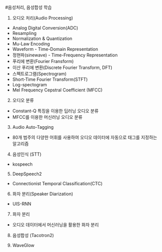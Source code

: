 #음성처리, 음성합성 학습
1. 오디오 처리(Audio Processing)
- Analog Digital Conversion(ADC)
- Resampling
- Normalization & Quantization
- Mu-Law Encoding
- Waveform - Time-Domain Representation
- 정현파(sinewave) - Time-Frequency Representation
- 푸리에 변환(Fourier Fransform)
- 이산 푸리에 변환(Discrete Fourier Transform, DFT)
- 스펙트로그램(Spectrogram)
- Short-Time Fourier Transform(STFT)
- Log-spectogram
- Mel Frequency Cepstral Coefficient (MFCC)

2. 오디오 분류
- Constant-Q 특징을 이용한 딥러닝 오디오 분류
- MFCC를 이용한 머신러닝 오디오 분류

3. Audio Auto-Tagging
- 80개 범주의 다양한 어휘를 사용하여 오디오 데이터에 자동으로 태그를 지정하는 알고리즘

4. 음성인식 (STT)
- kospeech

5. DeepSpeech2
- Connectionist Temporal Classification(CTC)

6. 화자 분리(Speaker Diarization)
- UIS-RNN

7. 화자 분리
- 오디오 데이터에서 머신러닝을 활용한 화자 분리

8. 음성합성 (Tacotron2)

9. WaveGlow
